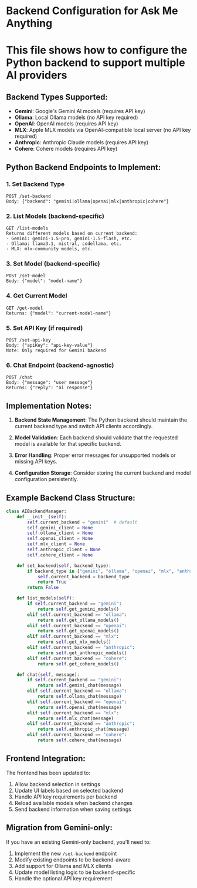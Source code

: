 # Backend Configuration for Ask Me Anything
# This file shows how to configure the Python backend to support multiple AI providers

## Backend Types Supported:
- **Gemini**: Google's Gemini AI models (requires API key)
- **Ollama**: Local Ollama models (no API key required)
- **OpenAI**: OpenAI models (requires API key)
- **MLX**: Apple MLX models via OpenAI-compatible local server (no API key required)
- **Anthropic**: Anthropic Claude models (requires API key)
- **Cohere**: Cohere models (requires API key)

## Python Backend Endpoints to Implement:

### 1. Set Backend Type
```
POST /set-backend
Body: {"backend": "gemini|ollama|openai|mlx|anthropic|cohere"}
```

### 2. List Models (backend-specific)
```
GET /list-models
Returns different models based on current backend:
- Gemini: gemini-1.5-pro, gemini-1.5-flash, etc.
- Ollama: llama3.1, mistral, codellama, etc.
- MLX: mlx-community models, etc.
```

### 3. Set Model (backend-specific)
```
POST /set-model
Body: {"model": "model-name"}
```

### 4. Get Current Model
```
GET /get-model
Returns: {"model": "current-model-name"}
```

### 5. Set API Key (if required)
```
POST /set-api-key
Body: {"apiKey": "api-key-value"}
Note: Only required for Gemini backend
```

### 6. Chat Endpoint (backend-agnostic)
```
POST /chat
Body: {"message": "user message"}
Returns: {"reply": "ai response"}
```

## Implementation Notes:

1. **Backend State Management**: The Python backend should maintain the current backend type and switch API clients accordingly.

2. **Model Validation**: Each backend should validate that the requested model is available for that specific backend.

3. **Error Handling**: Proper error messages for unsupported models or missing API keys.

4. **Configuration Storage**: Consider storing the current backend and model configuration persistently.

## Example Backend Class Structure:

```python
class AIBackendManager:
    def __init__(self):
        self.current_backend = "gemini"  # default
        self.gemini_client = None
        self.ollama_client = None
        self.openai_client = None
        self.mlx_client = None
        self.anthropic_client = None
        self.cohere_client = None

    def set_backend(self, backend_type):
        if backend_type in ["gemini", "ollama", "openai", "mlx", "anthropic", "cohere"]:
            self.current_backend = backend_type
            return True
        return False

    def list_models(self):
        if self.current_backend == "gemini":
            return self.get_gemini_models()
        elif self.current_backend == "ollama":
            return self.get_ollama_models()
        elif self.current_backend == "openai":
            return self.get_openai_models()
        elif self.current_backend == "mlx":
            return self.get_mlx_models()
        elif self.current_backend == "anthropic":
            return self.get_anthropic_models()
        elif self.current_backend == "cohere":
            return self.get_cohere_models()

    def chat(self, message):
        if self.current_backend == "gemini":
            return self.gemini_chat(message)
        elif self.current_backend == "ollama":
            return self.ollama_chat(message)
        elif self.current_backend == "openai":
            return self.openai_chat(message)
        elif self.current_backend == "mlx":
            return self.mlx_chat(message)
        elif self.current_backend == "anthropic":
            return self.anthropic_chat(message)
        elif self.current_backend == "cohere":
            return self.cohere_chat(message)
```

## Frontend Integration:

The frontend has been updated to:
1. Allow backend selection in settings
2. Update UI labels based on selected backend
3. Handle API key requirements per backend
4. Reload available models when backend changes
5. Send backend information when saving settings

## Migration from Gemini-only:

If you have an existing Gemini-only backend, you'll need to:
1. Implement the new `/set-backend` endpoint
2. Modify existing endpoints to be backend-aware
3. Add support for Ollama and MLX clients
4. Update model listing logic to be backend-specific
5. Handle the optional API key requirement

